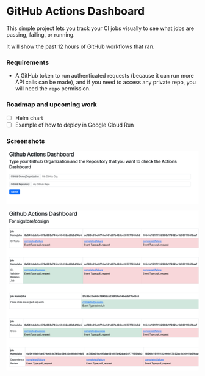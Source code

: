 # GitHub Actions Dashboard

This simple project lets you track your CI jobs visually to see what jobs are passing, failing, or running.

It will show the past 12 hours of GitHub workflows that ran.

### Requirements

- A GitHub token to run authenticated requests (because it can run more API calls can be made), and if you need to access any private repo, you will need the `repo` permission.

### Roadmap and upcoming work

- [ ] Helm chart
- [ ] Example of how to deploy in Google Cloud Run

### Screenshots

![home](https://github.com/cpanato/github-actions-dashboard/blob/manin/assets/home.png?raw=true)


![dashboard](https://github.com/cpanato/github-actions-dashboard/blob/manin/assets/dashboard.png?raw=true)
